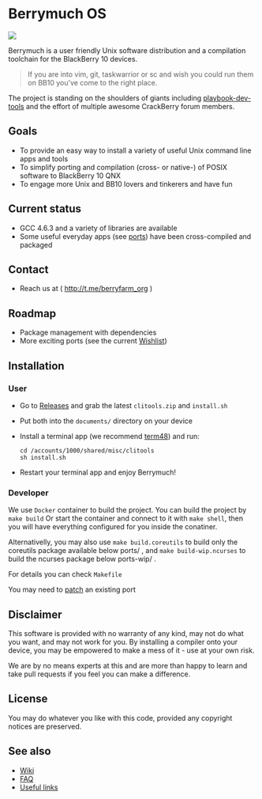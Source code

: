 # Berrymuch OS

<img src="https://user-images.githubusercontent.com/58649917/71549878-2a45fc00-2a19-11ea-8db8-10c92f3700ec.png"/>

Berrymuch is a user friendly Unix software distribution and a compilation toolchain for the BlackBerry 10 devices.

> If you are into vim, git, taskwarrior or sc and wish you could run them on BB10 you've come to the right place.

The project is standing on the shoulders of giants including [playbook-dev-tools](https://github.com/mordak/playbook-dev-tools) and the effort of multiple awesome CrackBerry forum members.

## Goals

* To provide an easy way to install a variety of useful Unix command line apps and tools
* To simplify porting and compilation (cross- or native-) of POSIX software to BlackBerry 10 QNX
* To engage more Unix and BB10 lovers and tinkerers and have fun
 
## Current status

* GCC 4.6.3 and a variety of libraries are available
* Some useful everyday apps (see [ports](https://github.com/BerryFarm/berrymuch/tree/master/ports)) have been cross-compiled and packaged

## Contact

* Reach us at ( http://t.me/berryfarm_org )

## Roadmap

- Package management with dependencies
- More exciting ports (see the current [Wishlist](https://github.com/BerryFarm/berrymuch/wiki/Wishlist))

## Installation

### User

* Go to [Releases](https://github.com/berryamin/berrymuch/releases) and grab the latest `clitools.zip` and `install.sh`
* Put both into the `documents/` directory on your device
* Install a terminal app (we recommend [term48](https://appworld.blackberry.com/webstore/content/26272878/?lang=en)) and run:

  ```
  cd /accounts/1000/shared/misc/clitools
  sh install.sh
  ```
* Restart your terminal app and enjoy Berrymuch!

### Developer

We use `Docker` container to build the project.
You can build the project by `make build`
Or start the container and connect to it with `make shell`, then you will have everything configured for you inside the conatiner.

Alternativelly, you may also use `make build.coreutils` to build only the coreutils package available below ports/ , and `make build-wip.ncurses` to build the ncurses package below ports-wip/ .

For details you can check `Makefile`

You may need to [patch](https://github.com/BerryFarm/berrymuch/wiki/Git-Workflow-HOWTO-create-a-patch-easily-using-git) an existing port


## Disclaimer

This software is provided with no warranty of any kind, may not do what you want, and may not work for you. By installing a compiler onto your device, you may be empowered to make a mess of it - use at your own risk.

We are by no means experts at this and are more than happy to learn and take pull requests if you feel you can make a difference.

## License

You may do whatever you like with this code, provided any copyright notices are preserved.

## See also

* [Wiki](https://github.com/BerryFarm/berrymuch/wiki)
* [FAQ](https://github.com/BerryFarm/berrymuch/wiki/FAQ)
* [Useful links](https://github.com/BerryFarm/berrymuch/wiki/Useful-links)
